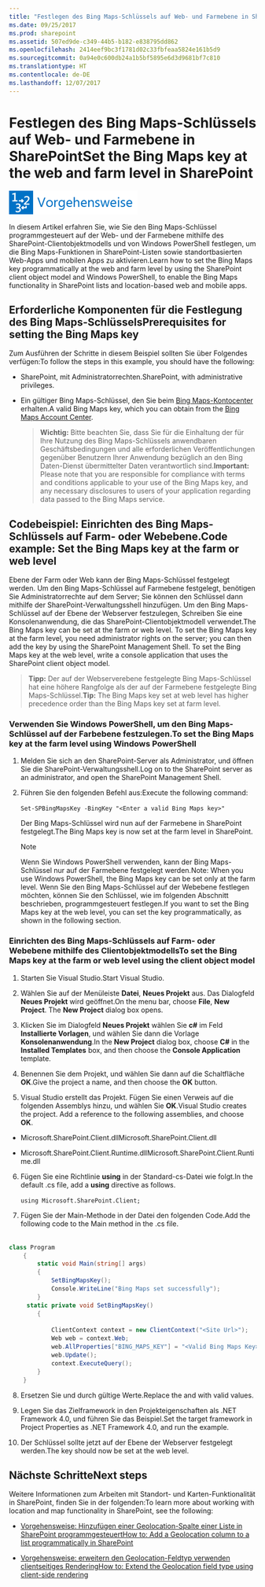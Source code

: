 ```yaml
---
title: "Festlegen des Bing Maps-Schlüssels auf Web- und Farmebene in SharePoint"
ms.date: 09/25/2017
ms.prod: sharepoint
ms.assetid: 507ed9de-c349-44b5-b182-e838795dd862
ms.openlocfilehash: 2414eef9bc3f1781d02c33fbfeaa5824e161b5d9
ms.sourcegitcommit: 0a94e0c600db24a1b5bf5895e6d3d9681bf7c810
ms.translationtype: HT
ms.contentlocale: de-DE
ms.lasthandoff: 12/07/2017
---
```

# <a name="set-the-bing-maps-key-at-the-web-and-farm-level-in-sharepoint"></a><span data-ttu-id="e5516-102">Festlegen des Bing Maps-Schlüssels auf Web- und Farmebene in SharePoint</span><span class="sxs-lookup"><span data-stu-id="e5516-102">Set the Bing Maps key at the web and farm level in SharePoint</span></span>

![Thema mit Anleitung](../images/mod_icon_howto.png)

<span data-ttu-id="e5516-104">In diesem Artikel erfahren Sie, wie Sie den Bing Maps-Schlüssel programmgesteuert auf der Web- und der Farmebene mithilfe des SharePoint-Clientobjektmodells und von Windows PowerShell festlegen, um die Bing Maps-Funktionen in SharePoint-Listen sowie standortbasierten Web-Apps und mobilen Apps zu aktivieren.</span><span class="sxs-lookup"><span data-stu-id="e5516-104">Learn how to set the Bing Maps key programmatically at the web and farm level by using the SharePoint client object model and Windows PowerShell, to enable the Bing Maps functionality in SharePoint lists and location-based web and mobile apps.</span></span>

## <a name="prerequisites-for-setting-the-bing-maps-key"></a><span data-ttu-id="e5516-105">Erforderliche Komponenten für die Festlegung des Bing Maps-Schlüssels</span><span class="sxs-lookup"><span data-stu-id="e5516-105">Prerequisites for setting the Bing Maps key</span></span>
<span data-ttu-id="e5516-106"><a name="SP15Bing_prereq"> </a></span><span class="sxs-lookup"><span data-stu-id="e5516-106"><a name="SP15Bing_prereq"> </a></span></span>

<span data-ttu-id="e5516-107">Zum Ausführen der Schritte in diesem Beispiel sollten Sie über Folgendes verfügen:</span><span class="sxs-lookup"><span data-stu-id="e5516-107">To follow the steps in this example, you should have the following:</span></span>
  
    
    

- <span data-ttu-id="e5516-108">SharePoint, mit Administratorrechten.</span><span class="sxs-lookup"><span data-stu-id="e5516-108">SharePoint, with administrative privileges.</span></span>
    
  
- <span data-ttu-id="e5516-109">Ein gültiger Bing Maps-Schlüssel, den Sie beim [Bing Maps-Kontocenter](https://www.bingmapsportal.com/) erhalten.</span><span class="sxs-lookup"><span data-stu-id="e5516-109">A valid Bing Maps key, which you can obtain from the  [Bing Maps Account Center](https://www.bingmapsportal.com/).</span></span>
    
    > <span data-ttu-id="e5516-110">**Wichtig:** Bitte beachten Sie, dass Sie für die Einhaltung der für Ihre Nutzung des Bing Maps-Schlüssels anwendbaren Geschäftsbedingungen und alle erforderlichen Veröffentlichungen gegenüber Benutzern Ihrer Anwendung bezüglich an den Bing Daten-Dienst übermittelter Daten verantwortlich sind.</span><span class="sxs-lookup"><span data-stu-id="e5516-110">**Important:** Please note that you are responsible for compliance with terms and conditions applicable to your use of the Bing Maps key, and any necessary disclosures to users of your application regarding data passed to the Bing Maps service.</span></span> 

## <a name="code-example-set-the-bing-maps-key-at-the-farm-or-web-level"></a><span data-ttu-id="e5516-111">Codebeispiel: Einrichten des Bing Maps-Schlüssels auf Farm- oder Webebene.</span><span class="sxs-lookup"><span data-stu-id="e5516-111">Code example: Set the Bing Maps key at the farm or web level</span></span>
<span data-ttu-id="e5516-112"><a name="SP15Setbing_farm"> </a></span><span class="sxs-lookup"><span data-stu-id="e5516-112"><a name="SP15Setbing_farm"> </a></span></span>

<span data-ttu-id="e5516-p101">Ebene der Farm oder Web kann der Bing Maps-Schlüssel festgelegt werden. Um den Bing Maps-Schlüssel auf Farmebene festgelegt, benötigen Sie Administratorrechte auf dem Server; Sie können den Schlüssel dann mithilfe der SharePoint-Verwaltungsshell hinzufügen. Um den Bing Maps-Schlüssel auf der Ebene der Webserver festzulegen, Schreiben Sie eine Konsolenanwendung, die das SharePoint-Clientobjektmodell verwendet.</span><span class="sxs-lookup"><span data-stu-id="e5516-p101">The Bing Maps key can be set at the farm or web level. To set the Bing Maps key at the farm level, you need administrator rights on the server; you can then add the key by using the SharePoint Management Shell. To set the Bing Maps key at the web level, write a console application that uses the SharePoint client object model.</span></span>
  
    
    

> <span data-ttu-id="e5516-116">**Tipp:** Der auf der Webserverebene festgelegte Bing Maps-Schlüssel hat eine höhere Rangfolge als der auf der Farmebene festgelegte Bing Maps-Schlüssel.</span><span class="sxs-lookup"><span data-stu-id="e5516-116">**Tip:** The Bing Maps key set at web level has higher precedence order than the Bing Maps key set at farm level.</span></span> 
  
    
    


### <a name="to-set-the-bing-maps-key-at-the-farm-level-using-windows-powershell"></a><span data-ttu-id="e5516-117">Verwenden Sie Windows PowerShell, um den Bing Maps-Schlüssel auf der Farbebene festzulegen.</span><span class="sxs-lookup"><span data-stu-id="e5516-117">To set the Bing Maps key at the farm level using Windows PowerShell</span></span>


1. <span data-ttu-id="e5516-118">Melden Sie sich an den SharePoint-Server als Administrator, und öffnen Sie die SharePoint-Verwaltungsshell.</span><span class="sxs-lookup"><span data-stu-id="e5516-118">Log on to the SharePoint server as an administrator, and open the SharePoint Management Shell.</span></span>
    
  
2. <span data-ttu-id="e5516-119">Führen Sie den folgenden Befehl aus:</span><span class="sxs-lookup"><span data-stu-id="e5516-119">Execute the following command:</span></span> 
    
     `Set-SPBingMapsKey -BingKey "<Enter a valid Bing Maps key>"`
    
    <span data-ttu-id="e5516-120">Der Bing Maps-Schlüssel wird nun auf der Farmebene in SharePoint festgelegt.</span><span class="sxs-lookup"><span data-stu-id="e5516-120">The Bing Maps key is now set at the farm level in SharePoint.</span></span> 
    
    > [!NOTE]
    > <span data-ttu-id="e5516-121">Wenn Sie Windows PowerShell verwenden, kann der Bing Maps-Schlüssel nur auf der Farmebene festgelegt werden.</span><span class="sxs-lookup"><span data-stu-id="e5516-121">Note: When you use Windows PowerShell, the Bing Maps key can be set only at the farm level.</span></span> <span data-ttu-id="e5516-122">Wenn Sie den Bing Maps-Schlüssel auf der Webebene festlegen möchten, können Sie den Schlüssel, wie im folgenden Abschnitt beschrieben, programmgesteuert festlegen.</span><span class="sxs-lookup"><span data-stu-id="e5516-122">If you want to set the Bing Maps key at the web level, you can set the key programmatically, as shown in the following section.</span></span> 

### <a name="to-set-the-bing-maps-key-at-the-farm-or-web-level-using-the-client-object-model"></a><span data-ttu-id="e5516-123">Einrichten des Bing Maps-Schlüssels auf Farm- oder Webebene mithilfe des Clientobjektmodells</span><span class="sxs-lookup"><span data-stu-id="e5516-123">To set the Bing Maps key at the farm or web level using the client object model</span></span>


1. <span data-ttu-id="e5516-124">Starten Sie Visual Studio.</span><span class="sxs-lookup"><span data-stu-id="e5516-124">Start Visual Studio.</span></span>
    
  
2. <span data-ttu-id="e5516-p103">Wählen Sie auf der Menüleiste **Datei**, **Neues Projekt** aus. Das Dialogfeld **Neues Projekt** wird geöffnet.</span><span class="sxs-lookup"><span data-stu-id="e5516-p103">On the menu bar, choose **File**, **New Project**. The **New Project** dialog box opens.</span></span>
    
  
3. <span data-ttu-id="e5516-127">Klicken Sie im Dialogfeld **Neues Projekt** wählen Sie **c#** im Feld **Installierte Vorlagen**, und wählen Sie dann die Vorlage **Konsolenanwendung**.</span><span class="sxs-lookup"><span data-stu-id="e5516-127">In the **New Project** dialog box, choose **C#** in the **Installed Templates** box, and then choose the **Console Application** template.</span></span>
    
  
4. <span data-ttu-id="e5516-128">Benennen Sie dem Projekt, und wählen Sie dann auf die Schaltfläche **OK**.</span><span class="sxs-lookup"><span data-stu-id="e5516-128">Give the project a name, and then choose the **OK** button.</span></span>
    
  
5. <span data-ttu-id="e5516-p104">Visual Studio erstellt das Projekt. Fügen Sie einen Verweis auf die folgenden Assemblys hinzu, und wählen Sie **OK**.</span><span class="sxs-lookup"><span data-stu-id="e5516-p104">Visual Studio creates the project. Add a reference to the following assemblies, and choose **OK**.</span></span>
    
  - <span data-ttu-id="e5516-131">Microsoft.SharePoint.Client.dll</span><span class="sxs-lookup"><span data-stu-id="e5516-131">Microsoft.SharePoint.Client.dll</span></span>
    
  
  - <span data-ttu-id="e5516-132">Microsoft.SharePoint.Client.Runtime.dll</span><span class="sxs-lookup"><span data-stu-id="e5516-132">Microsoft.SharePoint.Client.Runtime.dll</span></span>
    
  
6. <span data-ttu-id="e5516-133">Fügen Sie eine Richtlinie **using** in der Standard-cs-Datei wie folgt.</span><span class="sxs-lookup"><span data-stu-id="e5516-133">In the default .cs file, add a **using** directive as follows.</span></span>
    
     `using Microsoft.SharePoint.Client;`
    
  
7. <span data-ttu-id="e5516-134">Fügen Sie der Main-Methode in der Datei den folgenden Code.</span><span class="sxs-lookup"><span data-stu-id="e5516-134">Add the following code to the Main method in the .cs file.</span></span>
    
```cs
  
class Program
    {
        static void Main(string[] args)
        {
            SetBingMapsKey();
            Console.WriteLine("Bing Maps set successfully");
        }
     static private void SetBingMapsKey()
        {

            ClientContext context = new ClientContext("<Site Url>");
            Web web = context.Web;
            web.AllProperties["BING_MAPS_KEY"] = "<Valid Bing Maps Key>"
            web.Update();
            context.ExecuteQuery();
        }    
    }

```

8. <span data-ttu-id="e5516-135">Ersetzen Sie  <Site Url> und _<Valid Bing Maps Key>_ durch gültige Werte.</span><span class="sxs-lookup"><span data-stu-id="e5516-135">Replace the <Site Url> and  _<Valid Bing Maps Key>_ with valid values.</span></span>
    
  
9. <span data-ttu-id="e5516-136">Legen Sie das Zielframework in den Projekteigenschaften als .NET Framework 4.0, und führen Sie das Beispiel.</span><span class="sxs-lookup"><span data-stu-id="e5516-136">Set the target framework in Project Properties as .NET Framework 4.0, and run the example.</span></span>
    
  
10. <span data-ttu-id="e5516-137">Der Schlüssel sollte jetzt auf der Ebene der Webserver festgelegt werden.</span><span class="sxs-lookup"><span data-stu-id="e5516-137">The key should now be set at the web level.</span></span> 
    
  

## <a name="next-steps"></a><span data-ttu-id="e5516-138">Nächste Schritte</span><span class="sxs-lookup"><span data-stu-id="e5516-138">Next steps</span></span>
<span data-ttu-id="e5516-139"><a name="SP15Bing_nextsteps"> </a></span><span class="sxs-lookup"><span data-stu-id="e5516-139"><a name="SP15Bing_nextsteps"> </a></span></span>

<span data-ttu-id="e5516-140">Weitere Informationen zum Arbeiten mit Standort- und Karten-Funktionalität in SharePoint, finden Sie in der folgenden:</span><span class="sxs-lookup"><span data-stu-id="e5516-140">To learn more about working with location and map functionality in SharePoint, see the following:</span></span>
  
    
    

-  [<span data-ttu-id="e5516-141">Vorgehensweise: Hinzufügen einer Geolocation-Spalte einer Liste in SharePoint programmgesteuert</span><span class="sxs-lookup"><span data-stu-id="e5516-141">How to: Add a Geolocation column to a list programmatically in SharePoint</span></span>](how-to-add-a-geolocation-column-to-a-list-programmatically-in-sharepoint.md)
    
  
-  [<span data-ttu-id="e5516-142">Vorgehensweise: erweitern den Geolocation-Feldtyp verwenden clientseitiges Rendering</span><span class="sxs-lookup"><span data-stu-id="e5516-142">How to: Extend the Geolocation field type using client-side rendering</span></span>](how-to-extend-the-geolocation-field-type-using-client-side-rendering.md)
    
  

